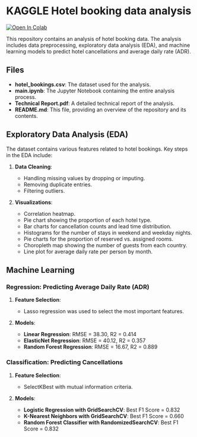 # KAGGLE Hotel booking data analysis

<a target="_blank" href="https://colab.research.google.com/github/xueshunlin/Hotel-booking-Analysis/blob/main/main.ipynb">
  <img src="https://colab.research.google.com/assets/colab-badge.svg" alt="Open In Colab"/>
</a>

This repository contains an analysis of hotel booking data. The analysis includes data preprocessing, exploratory data analysis (EDA), and machine learning models to predict hotel cancellations and average daily rate (ADR).

## Files

- **hotel_bookings.csv**: The dataset used for the analysis.
- **main.ipynb**: The Jupyter Notebook containing the entire analysis process.
- **Technical Report.pdf**: A detailed technical report of the analysis.
- **README.md**: This file, providing an overview of the repository and its contents.

## Exploratory Data Analysis (EDA)

The dataset contains various features related to hotel bookings. Key steps in the EDA include:

1. **Data Cleaning**:
    - Handling missing values by dropping or imputing.
    - Removing duplicate entries.
    - Filtering outliers.

2. **Visualizations**:
    - Correlation heatmap.
    - Pie chart showing the proportion of each hotel type.
    - Bar charts for cancellation counts and lead time distribution.
    - Histograms for the number of stays in weekend and weekday nights.
    - Pie charts for the proportion of reserved vs. assigned rooms.
    - Choropleth map showing the number of guests from each country.
    - Line plot for average daily rate per person by month.

## Machine Learning

### Regression: Predicting Average Daily Rate (ADR)

1. **Feature Selection**:
    - Lasso regression was used to select the most important features.

2. **Models**:
    - **Linear Regression**: RMSE = 38.30, R2 = 0.414
    - **ElasticNet Regression**: RMSE = 40.12, R2 = 0.357
    - **Random Forest Regression**: RMSE = 16.67, R2 = 0.889

### Classification: Predicting Cancellations

1. **Feature Selection**:
    - SelectKBest with mutual information criteria.

2. **Models**:
    - **Logistic Regression with GridSearchCV**: Best F1 Score = 0.832
    - **K-Nearest Neighbors with GridSearchCV**: Best F1 Score = 0.660
    - **Random Forest Classifier with RandomizedSearchCV**: Best F1 Score = 0.832